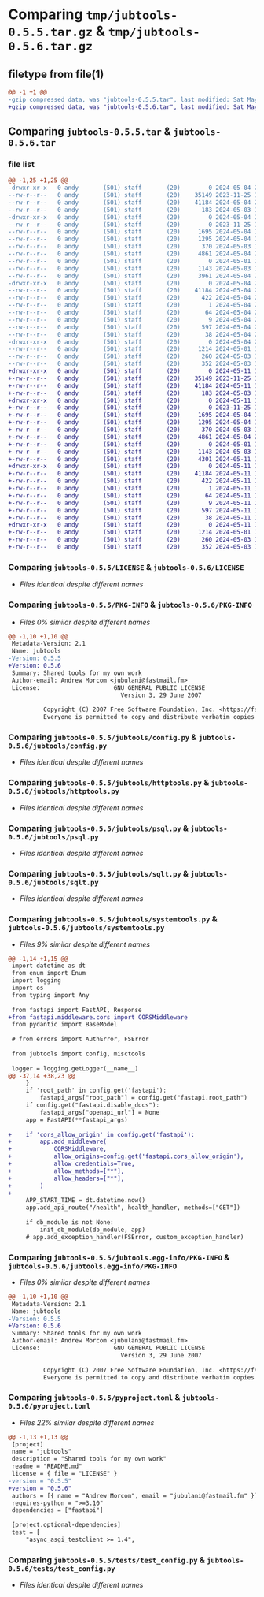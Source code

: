 # Comparing `tmp/jubtools-0.5.5.tar.gz` & `tmp/jubtools-0.5.6.tar.gz`

## filetype from file(1)

```diff
@@ -1 +1 @@
-gzip compressed data, was "jubtools-0.5.5.tar", last modified: Sat May  4 23:08:30 2024, max compression
+gzip compressed data, was "jubtools-0.5.6.tar", last modified: Sat May 11 11:09:06 2024, max compression
```

## Comparing `jubtools-0.5.5.tar` & `jubtools-0.5.6.tar`

### file list

```diff
@@ -1,25 +1,25 @@
-drwxr-xr-x   0 andy       (501) staff       (20)        0 2024-05-04 23:08:30.699041 jubtools-0.5.5/
--rw-r--r--   0 andy       (501) staff       (20)    35149 2023-11-25 11:26:03.000000 jubtools-0.5.5/LICENSE
--rw-r--r--   0 andy       (501) staff       (20)    41184 2024-05-04 23:08:30.698806 jubtools-0.5.5/PKG-INFO
--rw-r--r--   0 andy       (501) staff       (20)      183 2024-05-03 12:01:13.000000 jubtools-0.5.5/README.md
-drwxr-xr-x   0 andy       (501) staff       (20)        0 2024-05-04 23:08:30.697008 jubtools-0.5.5/jubtools/
--rw-r--r--   0 andy       (501) staff       (20)        0 2023-11-25 11:26:03.000000 jubtools-0.5.5/jubtools/__init__.py
--rw-r--r--   0 andy       (501) staff       (20)     1695 2024-05-04 19:58:54.000000 jubtools-0.5.5/jubtools/config.py
--rw-r--r--   0 andy       (501) staff       (20)     1295 2024-05-04 19:57:40.000000 jubtools-0.5.5/jubtools/httptools.py
--rw-r--r--   0 andy       (501) staff       (20)      370 2024-05-03 13:10:41.000000 jubtools-0.5.5/jubtools/misctools.py
--rw-r--r--   0 andy       (501) staff       (20)     4861 2024-05-04 22:46:34.000000 jubtools-0.5.5/jubtools/psql.py
--rw-r--r--   0 andy       (501) staff       (20)        0 2024-05-01 16:00:18.000000 jubtools-0.5.5/jubtools/py.typed
--rw-r--r--   0 andy       (501) staff       (20)     1143 2024-05-03 11:07:09.000000 jubtools-0.5.5/jubtools/sqlt.py
--rw-r--r--   0 andy       (501) staff       (20)     3961 2024-05-04 23:08:00.000000 jubtools-0.5.5/jubtools/systemtools.py
-drwxr-xr-x   0 andy       (501) staff       (20)        0 2024-05-04 23:08:30.698395 jubtools-0.5.5/jubtools.egg-info/
--rw-r--r--   0 andy       (501) staff       (20)    41184 2024-05-04 23:08:30.000000 jubtools-0.5.5/jubtools.egg-info/PKG-INFO
--rw-r--r--   0 andy       (501) staff       (20)      422 2024-05-04 23:08:30.000000 jubtools-0.5.5/jubtools.egg-info/SOURCES.txt
--rw-r--r--   0 andy       (501) staff       (20)        1 2024-05-04 23:08:30.000000 jubtools-0.5.5/jubtools.egg-info/dependency_links.txt
--rw-r--r--   0 andy       (501) staff       (20)       64 2024-05-04 23:08:30.000000 jubtools-0.5.5/jubtools.egg-info/requires.txt
--rw-r--r--   0 andy       (501) staff       (20)        9 2024-05-04 23:08:30.000000 jubtools-0.5.5/jubtools.egg-info/top_level.txt
--rw-r--r--   0 andy       (501) staff       (20)      597 2024-05-04 23:07:38.000000 jubtools-0.5.5/pyproject.toml
--rw-r--r--   0 andy       (501) staff       (20)       38 2024-05-04 23:08:30.699079 jubtools-0.5.5/setup.cfg
-drwxr-xr-x   0 andy       (501) staff       (20)        0 2024-05-04 23:08:30.698228 jubtools-0.5.5/tests/
--rw-r--r--   0 andy       (501) staff       (20)     1214 2024-05-01 16:00:18.000000 jubtools-0.5.5/tests/test_config.py
--rw-r--r--   0 andy       (501) staff       (20)      260 2024-05-03 13:16:29.000000 jubtools-0.5.5/tests/test_misctools.py
--rw-r--r--   0 andy       (501) staff       (20)      352 2024-05-03 13:31:23.000000 jubtools-0.5.5/tests/test_systemtools.py
+drwxr-xr-x   0 andy       (501) staff       (20)        0 2024-05-11 11:09:06.224435 jubtools-0.5.6/
+-rw-r--r--   0 andy       (501) staff       (20)    35149 2023-11-25 11:26:03.000000 jubtools-0.5.6/LICENSE
+-rw-r--r--   0 andy       (501) staff       (20)    41184 2024-05-11 11:09:06.224213 jubtools-0.5.6/PKG-INFO
+-rw-r--r--   0 andy       (501) staff       (20)      183 2024-05-03 12:01:13.000000 jubtools-0.5.6/README.md
+drwxr-xr-x   0 andy       (501) staff       (20)        0 2024-05-11 11:09:06.222280 jubtools-0.5.6/jubtools/
+-rw-r--r--   0 andy       (501) staff       (20)        0 2023-11-25 11:26:03.000000 jubtools-0.5.6/jubtools/__init__.py
+-rw-r--r--   0 andy       (501) staff       (20)     1695 2024-05-04 19:58:54.000000 jubtools-0.5.6/jubtools/config.py
+-rw-r--r--   0 andy       (501) staff       (20)     1295 2024-05-04 19:57:40.000000 jubtools-0.5.6/jubtools/httptools.py
+-rw-r--r--   0 andy       (501) staff       (20)      370 2024-05-03 13:10:41.000000 jubtools-0.5.6/jubtools/misctools.py
+-rw-r--r--   0 andy       (501) staff       (20)     4861 2024-05-04 22:46:34.000000 jubtools-0.5.6/jubtools/psql.py
+-rw-r--r--   0 andy       (501) staff       (20)        0 2024-05-01 16:00:18.000000 jubtools-0.5.6/jubtools/py.typed
+-rw-r--r--   0 andy       (501) staff       (20)     1143 2024-05-03 11:07:09.000000 jubtools-0.5.6/jubtools/sqlt.py
+-rw-r--r--   0 andy       (501) staff       (20)     4301 2024-05-11 11:07:59.000000 jubtools-0.5.6/jubtools/systemtools.py
+drwxr-xr-x   0 andy       (501) staff       (20)        0 2024-05-11 11:09:06.223754 jubtools-0.5.6/jubtools.egg-info/
+-rw-r--r--   0 andy       (501) staff       (20)    41184 2024-05-11 11:09:06.000000 jubtools-0.5.6/jubtools.egg-info/PKG-INFO
+-rw-r--r--   0 andy       (501) staff       (20)      422 2024-05-11 11:09:06.000000 jubtools-0.5.6/jubtools.egg-info/SOURCES.txt
+-rw-r--r--   0 andy       (501) staff       (20)        1 2024-05-11 11:09:06.000000 jubtools-0.5.6/jubtools.egg-info/dependency_links.txt
+-rw-r--r--   0 andy       (501) staff       (20)       64 2024-05-11 11:09:06.000000 jubtools-0.5.6/jubtools.egg-info/requires.txt
+-rw-r--r--   0 andy       (501) staff       (20)        9 2024-05-11 11:09:06.000000 jubtools-0.5.6/jubtools.egg-info/top_level.txt
+-rw-r--r--   0 andy       (501) staff       (20)      597 2024-05-11 11:08:29.000000 jubtools-0.5.6/pyproject.toml
+-rw-r--r--   0 andy       (501) staff       (20)       38 2024-05-11 11:09:06.224481 jubtools-0.5.6/setup.cfg
+drwxr-xr-x   0 andy       (501) staff       (20)        0 2024-05-11 11:09:06.223492 jubtools-0.5.6/tests/
+-rw-r--r--   0 andy       (501) staff       (20)     1214 2024-05-01 16:00:18.000000 jubtools-0.5.6/tests/test_config.py
+-rw-r--r--   0 andy       (501) staff       (20)      260 2024-05-03 13:16:29.000000 jubtools-0.5.6/tests/test_misctools.py
+-rw-r--r--   0 andy       (501) staff       (20)      352 2024-05-03 13:31:23.000000 jubtools-0.5.6/tests/test_systemtools.py
```

### Comparing `jubtools-0.5.5/LICENSE` & `jubtools-0.5.6/LICENSE`

 * *Files identical despite different names*

### Comparing `jubtools-0.5.5/PKG-INFO` & `jubtools-0.5.6/PKG-INFO`

 * *Files 0% similar despite different names*

```diff
@@ -1,10 +1,10 @@
 Metadata-Version: 2.1
 Name: jubtools
-Version: 0.5.5
+Version: 0.5.6
 Summary: Shared tools for my own work
 Author-email: Andrew Morcom <jubulani@fastmail.fm>
 License:                     GNU GENERAL PUBLIC LICENSE
                                Version 3, 29 June 2007
         
          Copyright (C) 2007 Free Software Foundation, Inc. <https://fsf.org/>
          Everyone is permitted to copy and distribute verbatim copies
```

### Comparing `jubtools-0.5.5/jubtools/config.py` & `jubtools-0.5.6/jubtools/config.py`

 * *Files identical despite different names*

### Comparing `jubtools-0.5.5/jubtools/httptools.py` & `jubtools-0.5.6/jubtools/httptools.py`

 * *Files identical despite different names*

### Comparing `jubtools-0.5.5/jubtools/psql.py` & `jubtools-0.5.6/jubtools/psql.py`

 * *Files identical despite different names*

### Comparing `jubtools-0.5.5/jubtools/sqlt.py` & `jubtools-0.5.6/jubtools/sqlt.py`

 * *Files identical despite different names*

### Comparing `jubtools-0.5.5/jubtools/systemtools.py` & `jubtools-0.5.6/jubtools/systemtools.py`

 * *Files 9% similar despite different names*

```diff
@@ -1,14 +1,15 @@
 import datetime as dt
 from enum import Enum
 import logging
 import os
 from typing import Any
 
 from fastapi import FastAPI, Response
+from fastapi.middleware.cors import CORSMiddleware
 from pydantic import BaseModel
 
 # from errors import AuthError, FSError
 
 from jubtools import config, misctools
 
 logger = logging.getLogger(__name__)
@@ -37,14 +38,23 @@
     }
     if 'root_path' in config.get('fastapi'):
         fastapi_args["root_path"] = config.get("fastapi.root_path")
     if config.get("fastapi.disable_docs"):
         fastapi_args["openapi_url"] = None
     app = FastAPI(**fastapi_args)
 
+    if 'cors_allow_origin' in config.get('fastapi'):
+        app.add_middleware(
+            CORSMiddleware,
+            allow_origins=config.get('fastapi.cors_allow_origin'),
+            allow_credentials=True,
+            allow_methods=["*"],
+            allow_headers=["*"],
+        )
+
     APP_START_TIME = dt.datetime.now()
     app.add_api_route("/health", health_handler, methods=["GET"])
 
     if db_module is not None:
         init_db_module(db_module, app)
     # app.add_exception_handler(FSError, custom_exception_handler)
```

### Comparing `jubtools-0.5.5/jubtools.egg-info/PKG-INFO` & `jubtools-0.5.6/jubtools.egg-info/PKG-INFO`

 * *Files 0% similar despite different names*

```diff
@@ -1,10 +1,10 @@
 Metadata-Version: 2.1
 Name: jubtools
-Version: 0.5.5
+Version: 0.5.6
 Summary: Shared tools for my own work
 Author-email: Andrew Morcom <jubulani@fastmail.fm>
 License:                     GNU GENERAL PUBLIC LICENSE
                                Version 3, 29 June 2007
         
          Copyright (C) 2007 Free Software Foundation, Inc. <https://fsf.org/>
          Everyone is permitted to copy and distribute verbatim copies
```

### Comparing `jubtools-0.5.5/pyproject.toml` & `jubtools-0.5.6/pyproject.toml`

 * *Files 22% similar despite different names*

```diff
@@ -1,13 +1,13 @@
 [project]
 name = "jubtools"
 description = "Shared tools for my own work"
 readme = "README.md"
 license = { file = "LICENSE" }
-version = "0.5.5"
+version = "0.5.6"
 authors = [{ name = "Andrew Morcom", email = "jubulani@fastmail.fm" }]
 requires-python = ">=3.10"
 dependencies = ["fastapi"]
 
 [project.optional-dependencies]
 test = [
     "async_asgi_testclient >= 1.4",
```

### Comparing `jubtools-0.5.5/tests/test_config.py` & `jubtools-0.5.6/tests/test_config.py`

 * *Files identical despite different names*

